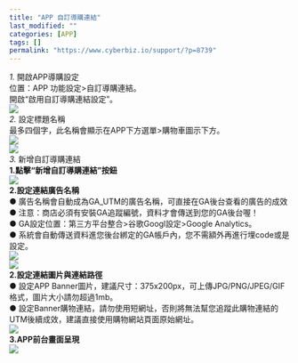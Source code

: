 ```yaml
---
title: "APP 自訂導購連結"
last_modified: ""
categories: [APP]
tags: []
permalink: "https://www.cyberbiz.io/support/?p=8739"
---
```


_1._   開啟APP導購設定  
位置：APP 功能設定>自訂導購連結。  
開啟“啟用自訂導購連結設定”。  
![](https://www.cyberbiz.co/support/wp-content/uploads/2020/08/APP自訂導購連結01.jpg)  
_2._   設定標題名稱  
最多四個字，此名稱會顯示在APP下方選單>購物車圖示下方。  
![](https://www.cyberbiz.co/support/wp-content/uploads/2020/08/APP自訂導購連結02.jpg)  
![](https://www.cyberbiz.co/support/wp-content/uploads/2020/08/APP自訂導購連結03.png)  
_3._   新增自訂導購連結  
**1.點擊“新增自訂導購連結”按鈕**  
![](https://www.cyberbiz.co/support/wp-content/uploads/2020/08/APP自訂導購連結04.png)  
**2.設定連結廣告名稱**  
● 廣告名稱會自動成為GA_UTM的廣告名稱，可直接在GA後台查看的廣告的成效  
● 注意：商店必須有安裝GA追蹤編號，資料才會傳送到您的GA後台喔！  
● GA設定位置：第三方平台整合>谷歌Googl設定>Google Analytics。  
● 系統會自動傳送資料進您後台綁定的GA帳戶內，您不需額外再進行埋code或是設定。  
![](https://www.cyberbiz.co/support/wp-content/uploads/2020/08/APP自訂導購連結05.png)  
![](https://www.cyberbiz.co/support/wp-content/uploads/2020/08/APP自訂導購連結06.png)  
**2.設定連結圖片與連結路徑**  
● 設定APP Banner圖片，建議尺寸：375x200px，可上傳JPG/PNG/JPEG/GIF格式，圖片大小請勿超過1mb。  
● 設定Banner購物連結，請勿使用短網址，否則將無法幫您追蹤此購物連結的UTM後續成效，建議直接使用購物網站頁面原始網址。  
![](https://www.cyberbiz.co/support/wp-content/uploads/2020/08/APP自訂導購連結07.png)  
**3.APP前台畫面呈現**  
![](https://www.cyberbiz.co/support/wp-content/uploads/2020/08/APP自訂導購連結08.jpg)  

